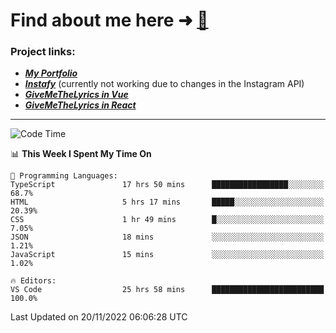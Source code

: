 # Find about me here ➜ [🧑](https://pauabella.dev)

### Project links:
- ***[My Portfolio](https://pauabella.dev)***
- ***[Instafy](https://instafy.me)*** (currently not working due to changes in the Instagram API)
- ***[GiveMeTheLyrics in Vue](https://lyrics.pauabella.dev)***
- ***[GiveMeTheLyrics in React](https://pauabella.dev/GiveMeTheLyrics)***

---
<!--START_SECTION:waka-->
![Code Time](http://img.shields.io/badge/Code%20Time-1%2C658%20hrs%2033%20mins-blue)

📊 **This Week I Spent My Time On** 

```text
💬 Programming Languages: 
TypeScript               17 hrs 50 mins      █████████████████░░░░░░░░   68.7% 
HTML                     5 hrs 17 mins       █████░░░░░░░░░░░░░░░░░░░░   20.39% 
CSS                      1 hr 49 mins        █░░░░░░░░░░░░░░░░░░░░░░░░   7.05% 
JSON                     18 mins             ░░░░░░░░░░░░░░░░░░░░░░░░░   1.21% 
JavaScript               15 mins             ░░░░░░░░░░░░░░░░░░░░░░░░░   1.02%

🔥 Editors: 
VS Code                  25 hrs 58 mins      █████████████████████████   100.0%

```


 Last Updated on 20/11/2022 06:06:28 UTC
<!--END_SECTION:waka-->
